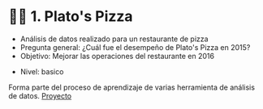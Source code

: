 # 🍕🍕  1.  Plato's Pizza

+ Análisis de datos realizado para un restaurante de pizza 
+ Pregunta general: ¿Cuál fue el desempeño de Plato's Pizza en 2015? 
+ Objetivo: Mejorar las operaciones del restaurante en 2016

- Nivel: basico

Forma parte del proceso de aprendizaje de  varias herramienta de análisis de datos. 
[Proyecto](https://github.com/EvelynOr/4.Portafolio/blob/main/Pizza%20Challenge/6.AnalisisDatos.sql)
